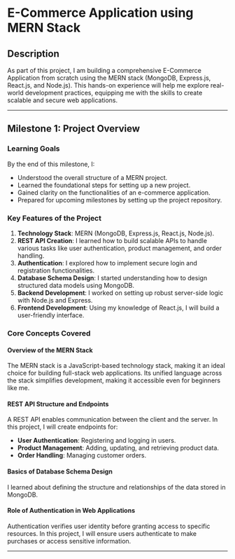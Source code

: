 
# E-Commerce Application using MERN Stack

## Description
As part of this project, I am building a comprehensive E-Commerce Application from scratch using the MERN stack (MongoDB, Express.js, React.js, and Node.js). This hands-on experience will help me explore real-world development practices, equipping me with the skills to create scalable and secure web applications.

---

## Milestone 1: Project Overview


### Learning Goals 
By the end of this milestone, I:
- Understood the overall structure of a MERN project.
- Learned the foundational steps for setting up a new project.
- Gained clarity on the functionalities of an e-commerce application.
- Prepared for upcoming milestones by setting up the project repository.

### Key Features of the Project
1. **Technology Stack**: MERN (MongoDB, Express.js, React.js, Node.js).
2. **REST API Creation**: I learned how to build scalable APIs to handle various tasks like user authentication, product management, and order handling.
3. **Authentication**: I explored how to implement secure login and registration functionalities.
4. **Database Schema Design**: I started understanding how to design structured data models using MongoDB.
5. **Backend Development**: I worked on setting up robust server-side logic with Node.js and Express.
6. **Frontend Development**: Using my knowledge of React.js, I will build a user-friendly interface.


### Core Concepts Covered
#### Overview of the MERN Stack
The MERN stack is a JavaScript-based technology stack, making it an ideal choice for building full-stack web applications. Its unified language across the stack simplifies development, making it accessible even for beginners like me.

#### REST API Structure and Endpoints
A REST API enables communication between the client and the server. In this project, I will create endpoints for:
- **User Authentication**: Registering and logging in users.
- **Product Management**: Adding, updating, and retrieving product data.
- **Order Handling**: Managing customer orders.

#### Basics of Database Schema Design
I learned about defining the structure and relationships of the data stored in MongoDB.

#### Role of Authentication in Web Applications
Authentication verifies user identity before granting access to specific resources. In this project, I will ensure users authenticate to make purchases or access sensitive information.

---


